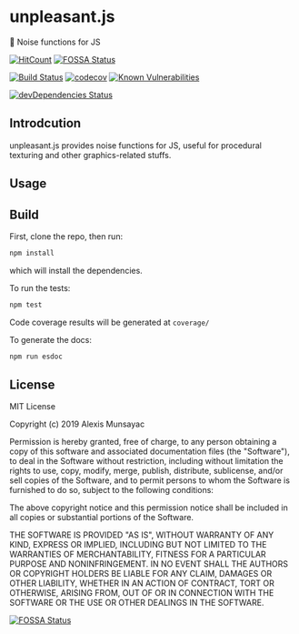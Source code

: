 # unpleasant.js

💫 Noise functions for JS

[![HitCount](http://hits.dwyl.com/LXSMNSYC/unpleasant.js.svg)](http://hits.dwyl.com/LXSMNSYC/unpleasant.js)
[![FOSSA Status](https://app.fossa.io/api/projects/git%2Bgithub.com%2FLXSMNSYC%2Funpleasant.js.svg?type=shield)](https://app.fossa.io/projects/git%2Bgithub.com%2FLXSMNSYC%2Funpleasant.js?ref=badge_shield)

[![Build Status](https://travis-ci.org/LXSMNSYC/unpleasant.js.svg?branch=master)](https://travis-ci.org/LXSMNSYC/unpleasant.js)
[![codecov](https://codecov.io/gh/LXSMNSYC/unpleasant.js/branch/master/graph/badge.svg)](https://codecov.io/gh/LXSMNSYC/unpleasant.js)
[![Known Vulnerabilities](https://snyk.io/test/github/LXSMNSYC/unpleasant.js/badge.svg?targetFile=package.json)](https://snyk.io/test/github/LXSMNSYC/unpleasant.js?targetFile=package.json)

[![devDependencies Status](https://david-dm.org/lxsmnsyc/unpleasant.js/dev-status.svg)](https://david-dm.org/lxsmnsyc/unpleasant.js?type=dev)

## Introdcution

unpleasant.js provides noise functions for JS, useful for procedural texturing and other graphics-related stuffs.

## Usage

## Build

First, clone the repo, then run:

```bash
npm install
```

which will install the dependencies.

To run the tests:

```bash
npm test
```

Code coverage results will be generated at ```coverage/```

To generate the docs:

```bash
npm run esdoc
```

## License

MIT License

Copyright (c) 2019 Alexis Munsayac

Permission is hereby granted, free of charge, to any person obtaining a copy
of this software and associated documentation files (the "Software"), to deal
in the Software without restriction, including without limitation the rights
to use, copy, modify, merge, publish, distribute, sublicense, and/or sell
copies of the Software, and to permit persons to whom the Software is
furnished to do so, subject to the following conditions:

The above copyright notice and this permission notice shall be included in all
copies or substantial portions of the Software.

THE SOFTWARE IS PROVIDED "AS IS", WITHOUT WARRANTY OF ANY KIND, EXPRESS OR
IMPLIED, INCLUDING BUT NOT LIMITED TO THE WARRANTIES OF MERCHANTABILITY,
FITNESS FOR A PARTICULAR PURPOSE AND NONINFRINGEMENT. IN NO EVENT SHALL THE
AUTHORS OR COPYRIGHT HOLDERS BE LIABLE FOR ANY CLAIM, DAMAGES OR OTHER
LIABILITY, WHETHER IN AN ACTION OF CONTRACT, TORT OR OTHERWISE, ARISING FROM,
OUT OF OR IN CONNECTION WITH THE SOFTWARE OR THE USE OR OTHER DEALINGS IN THE
SOFTWARE.


[![FOSSA Status](https://app.fossa.io/api/projects/git%2Bgithub.com%2FLXSMNSYC%2Funpleasant.js.svg?type=large)](https://app.fossa.io/projects/git%2Bgithub.com%2FLXSMNSYC%2Funpleasant.js?ref=badge_large)